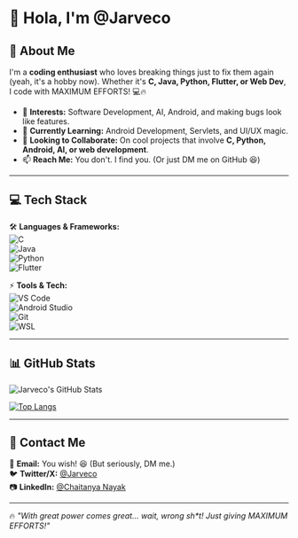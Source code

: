 # 👋 Hola, I'm @Jarveco  

## 🚀 About Me  
I'm a **coding enthusiast** who loves breaking things just to fix them again (yeah, it's a hobby now). Whether it's **C, Java, Python, Flutter, or Web Dev**, I code with MAXIMUM EFFORTS! 💻🔥  

- 👀 **Interests:** Software Development, AI, Android, and making bugs look like features.  
- 🌱 **Currently Learning:** Android Development, Servlets, and UI/UX magic.  
- 💞️ **Looking to Collaborate:** On cool projects that involve **C, Python, Android, AI, or web development**.  
- 📫 **Reach Me:** You don't. I find you. (Or just DM me on GitHub 😆)  

---

## 💻 Tech Stack  
🛠️ **Languages & Frameworks:**  
![C](https://img.shields.io/badge/C-00599C?style=for-the-badge&logo=c&logoColor=white)  
![Java](https://img.shields.io/badge/Java-ED8B00?style=for-the-badge&logo=java&logoColor=white)  
![Python](https://img.shields.io/badge/Python-3776AB?style=for-the-badge&logo=python&logoColor=white)  
![Flutter](https://img.shields.io/badge/Flutter-02569B?style=for-the-badge&logo=flutter&logoColor=white)  

⚡ **Tools & Tech:**  
![VS Code](https://img.shields.io/badge/VSCode-007ACC?style=for-the-badge&logo=visual-studio-code&logoColor=white)  
![Android Studio](https://img.shields.io/badge/Android_Studio-3DDC84?style=for-the-badge&logo=android-studio&logoColor=white)  
![Git](https://img.shields.io/badge/Git-F05032?style=for-the-badge&logo=git&logoColor=white)  
![WSL](https://img.shields.io/badge/WSL-4D4D4D?style=for-the-badge&logo=linux&logoColor=white)  

---

## 📊 GitHub Stats  
![Jarveco's GitHub Stats](https://github-readme-stats.vercel.app/api?username=Jarveco&show_icons=true&theme=radical)  

[![Top Langs](https://github-readme-stats.vercel.app/api/top-langs/?username=Jarveco&layout=compact&theme=radical)](https://github.com/anuraghazra/github-readme-stats)  

---

## 📣 Contact Me  
📩 **Email:** You wish! 😆 (But seriously, DM me.)  
🐦 **Twitter/X:** [@Jarveco](https://x.com/Jarveco)  
📷 **LinkedIn:** [@Chaitanya Nayak](https://www.linkedin.com/in/chaitanya-nayak)  

---

🔥 _"With great power comes great... wait, wrong sh*t! Just giving MAXIMUM EFFORTS!"_  
